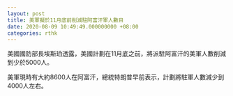 ```yaml
---
layout: post
title: 美軍擬於11月底前削減駐阿富汗軍人數目
date: 2020-08-09 10:49:49.000000000 +08:00
categories: rthk
---
```


美國國防部長埃斯珀透露，美國計劃在11月底之前，將派駐阿富汗的美軍人數削減到少於5000人。

美軍現時有大約8600人在阿富汗，總統特朗普早前表示，計劃將駐軍人數減少到4000人左右。
